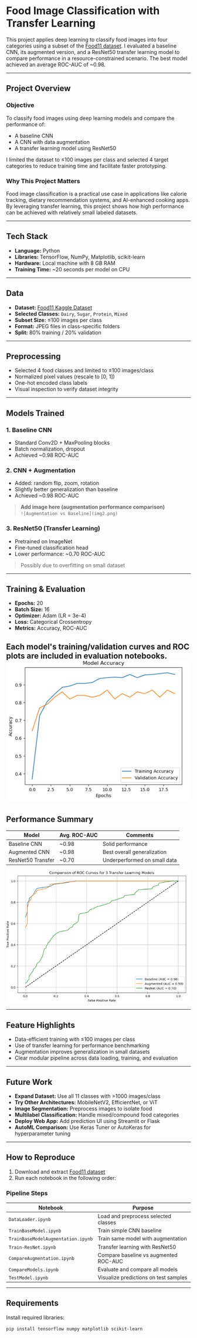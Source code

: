 # Food Image Classification with Transfer Learning

This project applies deep learning to classify food images into four categories using a subset of the [Food11 dataset](https://www.kaggle.com/datasets/trolukovich/food11-image-dataset). I evaluated a baseline CNN, its augmented version, and a ResNet50 transfer learning model to compare performance in a resource-constrained scenario. The best model achieved an average ROC-AUC of ~0.98.

---

##  Project Overview

###  Objective
To classify food images using deep learning models and compare the performance of:
- A baseline CNN
- A CNN with data augmentation
- A transfer learning model using ResNet50

I limited the dataset to ≤100 images per class and selected 4 target categories to reduce training time and facilitate faster prototyping.

###  Why This Project Matters
Food image classification is a practical use case in applications like calorie tracking, dietary recommendation systems, and AI-enhanced cooking apps. By leveraging transfer learning, this project shows how high performance can be achieved with relatively small labeled datasets.

---

##  Tech Stack

- **Language:** Python
- **Libraries:** TensorFlow, NumPy, Matplotlib, scikit-learn
- **Hardware:** Local machine with 8 GB RAM
- **Training Time:** ~20 seconds per model on CPU

---

##  Data

- **Dataset:** [Food11 Kaggle Dataset](https://www.kaggle.com/datasets/trolukovich/food11-image-dataset)
- **Selected Classes:** `Dairy`, `Sugar`, `Protein`, `Mixed`
- **Subset Size:** ≤100 images per class
- **Format:** JPEG files in class-specific folders
- **Split:** 80% training / 20% validation

---

##  Preprocessing

- Selected 4 food classes and limited to ≤100 images/class
- Normalized pixel values (rescale to [0, 1])
- One-hot encoded class labels
- Visual inspection to verify dataset integrity

---

## Models Trained

### 1. Baseline CNN  
- Standard Conv2D + MaxPooling blocks  
- Batch normalization, dropout  
- Achieved ~0.98 ROC-AUC

### 2. CNN + Augmentation  
- Added: random flip, zoom, rotation  
- Slightly better generalization than baseline  
- Achieved ~0.98 ROC-AUC  
> **Add image here (augmentation performance comparison)**  
> `![Augmentation vs Baseline](img2.png)`

### 3. ResNet50 (Transfer Learning)  
- Pretrained on ImageNet  
- Fine-tuned classification head  
- Lower performance: ~0.70 ROC-AUC  
> Possibly due to overfitting on small dataset

---

##  Training & Evaluation

- **Epochs:** 20  
- **Batch Size:** 16  
- **Optimizer:** Adam (LR = 3e-4)  
- **Loss:** Categorical Crossentropy  
- **Metrics:** Accuracy, ROC-AUC

Each model's training/validation curves and ROC plots are included in evaluation notebooks.
![img2](img2.png)
---

##  Performance Summary

| Model              | Avg. ROC-AUC | Comments                     |
|-------------------|--------------|------------------------------|
| Baseline CNN       | ~0.98        | Solid performance            |
| Augmented CNN      | ~0.98        | Best overall generalization  |
| ResNet50 Transfer  | ~0.70        | Underperformed on small data |

![img1](img1.png)

---

##  Feature Highlights

- Data-efficient training with ≤100 images per class
- Use of transfer learning for performance benchmarking
- Augmentation improves generalization in small datasets
- Clear modular pipeline across data loading, training, and evaluation

---

##  Future Work

- **Expand Dataset:** Use all 11 classes with >1000 images/class  
- **Try Other Architectures:** MobileNetV2, EfficientNet, or ViT  
- **Image Segmentation:** Preprocess images to isolate food  
- **Multilabel Classification:** Handle mixed/compound food categories  
- **Deploy Web App:** Add prediction UI using Streamlit or Flask  
- **AutoML Comparison:** Use Keras Tuner or AutoKeras for hyperparameter tuning

---

##  How to Reproduce

1. Download and extract [Food11 dataset](https://www.kaggle.com/datasets/trolukovich/food11-image-dataset)
2. Run each notebook in the following order:

###  Pipeline Steps

| Notebook                         | Purpose                                |
|----------------------------------|----------------------------------------|
| `DataLoader.ipynb`               | Load and preprocess selected classes   |
| `TrainBaseModel.ipynb`           | Train simple CNN baseline              |
| `TrainBaseModelAugmentation.ipynb` | Train same model with augmentation  |
| `Train-ResNet.ipynb`             | Transfer learning with ResNet50        |
| `CompareAugmentation.ipynb`      | Compare baseline vs augmented ROC-AUC  |
| `CompareModels.ipynb`            | Evaluate and compare all models        |
| `TestModel.ipynb`                | Visualize predictions on test samples  |

---

##  Requirements

Install required libraries:

```bash
pip install tensorflow numpy matplotlib scikit-learn
